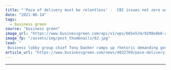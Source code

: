 ```yaml
---
title: "'Pace of delivery must be relentless' -  CBI issues net zero warning to government"
date: "2021-06-14"
tags: 
  - business green
source: "business green"
image_url: "https://www.businessgreen.com/api/v1/wps/665e534/9298e8b8-ab77-4606-81c8-76eb09e5db13/3/iStock-1235122414-business-london-city-towers-185x114.jpg"
image_fp: "/assets/img/post_thumbnails/62.jpg"
lead: "
 Business lobby group chief Tony Danker ramps up rhetoric demanding government deliver raft of missing net zero policy on heating, hydrogen and transport ..."
article_url: "https://www.businessgreen.com/news/4032769/pace-delivery-relentless-cbi-issues-net-zero-warning-government"
---
```


---

